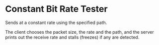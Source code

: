 # Constant Bit Rate Tester

Sends at a constant rate using the specified path.

The client chooses the packet size, the rate and the path, and the server
prints out the receive rate and stalls (freezes) if any are detected.